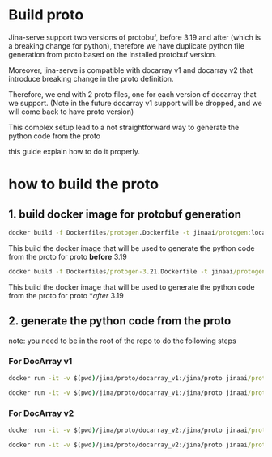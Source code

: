 # Build proto

Jina-serve support two versions of protobuf, before 3.19 and after (which is a breaking change for python), therefore we have
duplicate python file generation from proto based on the installed protobuf version.

Moreover, jina-serve is compatible with docarray v1 and docarray v2 that introduce breaking change in the proto definition.

Therefore, we end with 2 proto files, one for each version of docarray that we support. (Note in the future 
docarray v1 support will be dropped, and we will come back to have proto version)

This complex setup lead to a not straightforward way to generate the python code from the proto

this guide explain how to do it properly.

# how to build the proto

## 1. build docker image for protobuf generation


``` cmd
docker build -f Dockerfiles/protogen.Dockerfile -t jinaai/protogen:local .
```

This build the docker image that will be used to generate the python code from the proto for proto **before** 3.19

``` cmd
docker build -f Dockerfiles/protogen-3.21.Dockerfile -t jinaai/protogen-3.21:local .
```

This build the docker image that will be used to generate the python code from the proto for proto **after* 3.19

## 2. generate the python code from the proto

note: you need to be in the root of the repo to do the following steps

### For DocArray v1

``` cmd
docker run -it -v $(pwd)/jina/proto/docarray_v1:/jina/proto jinaai/protogen:local
```

``` cmd
docker run -it -v $(pwd)/jina/proto/docarray_v1:/jina/proto jinaai/protogen-3.21:local
```

### For DocArray v2

``` cmd
docker run -it -v $(pwd)/jina/proto/docarray_v2:/jina/proto jinaai/protogen:local
```

``` cmd
docker run -it -v $(pwd)/jina/proto/docarray_v2:/jina/proto jinaai/protogen-3.21:local
```

